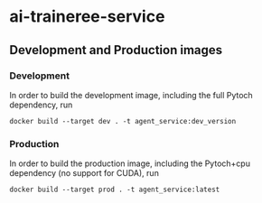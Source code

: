 # ai-traineree-service

## Development and Production images

### Development

In order to build the development image, including the full Pytoch dependency, run
```
docker build --target dev . -t agent_service:dev_version
```

### Production

In order to build the production image, including the Pytoch+cpu dependency (no support for CUDA), run
```
docker build --target prod . -t agent_service:latest
```
